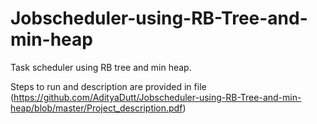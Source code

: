 # Jobscheduler-using-RB-Tree-and-min-heap

Task scheduler using RB tree and min heap.

Steps to run and description are provided in file (https://github.com/AdityaDutt/Jobscheduler-using-RB-Tree-and-min-heap/blob/master/Project_description.pdf)
